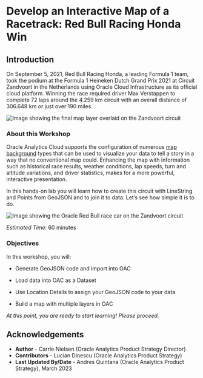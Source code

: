 # Develop an Interactive Map of a Racetrack: Red Bull Racing Honda Win

## Introduction

On September 5, 2021, Red Bull Racing Honda, a leading Formula 1 team,
took the podium at the Formula 1 Heineken Dutch Grand Prix 2021 at Circuit Zandvoort in the Netherlands using Oracle Cloud Infrastructure
as its official cloud platform. Winning the race required driver Max Verstappen to complete 72 laps around the 4.259 km circuit with an overall distance of 306.648 km or just over 190 miles.  

![Image showing the final map layer overlaid on the Zandvoort circuit](./images/circuit-zandvoort.png)

### About this Workshop

Oracle Analytics Cloud supports the configuration of numerous [map background](https://docs.oracle.com/en/cloud/paas/analytics-cloud/acubi/apply-map-backgrounds-and-map-layers-enhance-visualizations.html) types that can be used to visualize your data to tell a story in a way that no conventional map could. Enhancing the map with information such as historical race results, weather conditions, lap speeds, turn and altitude variations, and driver statistics, makes for a more powerful, interactive presentation.

In this hands-on lab you will learn how to create this circuit with LineString and Points from GeoJSON and to join it to data. Let’s see how
simple it is to do.

![Image showing the Oracle Red Bull race car on the Zandvoort circuit](./images/circuit-zandvoort-track.png)

_Estimated Time:_ 60 minutes

### Objectives

In this workshop, you will:

- Generate GeoJSON code and import into OAC

- Load data into OAC as a Dataset

- Use Location Details to assign your GeoJSON code to your data

- Build a map with multiple layers in OAC

_At this point, you are ready to start learning! Please proceed._

## **Acknowledgements**

- **Author** - Carrie Nielsen (Oracle Analytics Product Strategy Director)
- **Contributors** - Lucian Dinescu (Oracle Analytics Product Strategy)
- **Last Updated By/Date** - Andres Quintana (Oracle Analytics Product Strategy), March 2023